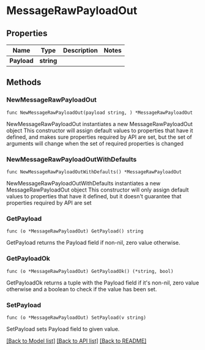 # MessageRawPayloadOut

## Properties

Name | Type | Description | Notes
------------ | ------------- | ------------- | -------------
**Payload** | **string** |  | 

## Methods

### NewMessageRawPayloadOut

`func NewMessageRawPayloadOut(payload string, ) *MessageRawPayloadOut`

NewMessageRawPayloadOut instantiates a new MessageRawPayloadOut object
This constructor will assign default values to properties that have it defined,
and makes sure properties required by API are set, but the set of arguments
will change when the set of required properties is changed

### NewMessageRawPayloadOutWithDefaults

`func NewMessageRawPayloadOutWithDefaults() *MessageRawPayloadOut`

NewMessageRawPayloadOutWithDefaults instantiates a new MessageRawPayloadOut object
This constructor will only assign default values to properties that have it defined,
but it doesn't guarantee that properties required by API are set

### GetPayload

`func (o *MessageRawPayloadOut) GetPayload() string`

GetPayload returns the Payload field if non-nil, zero value otherwise.

### GetPayloadOk

`func (o *MessageRawPayloadOut) GetPayloadOk() (*string, bool)`

GetPayloadOk returns a tuple with the Payload field if it's non-nil, zero value otherwise
and a boolean to check if the value has been set.

### SetPayload

`func (o *MessageRawPayloadOut) SetPayload(v string)`

SetPayload sets Payload field to given value.



[[Back to Model list]](../README.md#documentation-for-models) [[Back to API list]](../README.md#documentation-for-api-endpoints) [[Back to README]](../README.md)


